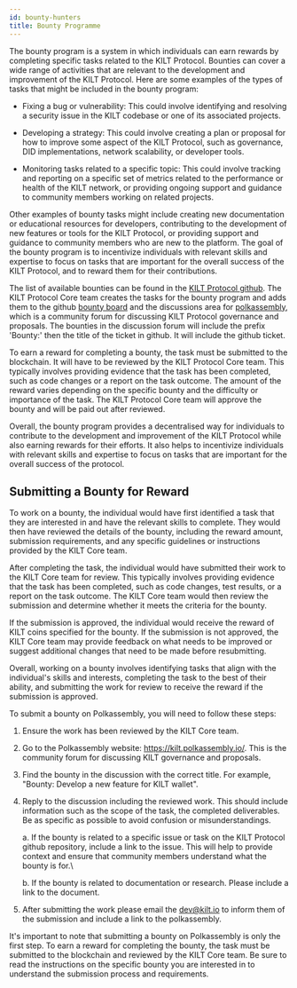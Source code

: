 ```yaml
---
id: bounty-hunters
title: Bounty Programme
---
```


The bounty program is a system in which individuals can earn rewards by completing specific tasks related to the KILT Protocol. Bounties can cover a wide range of activities that are relevant to the development and improvement of the KILT Protocol. Here are some examples of the types of tasks that might be included in the bounty program:

- Fixing a bug or vulnerability: This could involve identifying and resolving a security issue in the KILT codebase or one of its associated projects.

- Developing a strategy: This could involve creating a plan or proposal for how to improve some aspect of the KILT Protocol, such as governance, DID implementations, network scalability, or developer tools.

- Monitoring tasks related to a specific topic: This could involve tracking and reporting on a specific set of metrics related to the performance or health of the KILT network, or providing ongoing support and guidance to community members working on related projects.

Other examples of bounty tasks might include creating new documentation or educational resources for developers, contributing to the development of new features or tools for the KILT Protocol, or providing support and guidance to community members who are new to the platform. The goal of the bounty program is to incentivize individuals with relevant skills and expertise to focus on tasks that are important for the overall success of the KILT Protocol, and to reward them for their contributions.

The list of available bounties can be found in the [KILT Protocol github](https://github.com/KILTprotocol). The KILT Protocol  Core team creates the tasks for the bounty program and adds them to the github [bounty board](https://github.com/orgs/KILTprotocol/projects/27/views/1) and the discussions area for [polkassembly](https://kilt.polkassembly.io/discussions), which is a community forum for discussing KILT Protocol governance and proposals. The bounties in the discussion forum will include the prefix 'Bounty:' then the title of the ticket in github. It will include the github ticket.

To earn a reward for completing a bounty, the task must be submitted to the blockchain. It will have to be reviewed by the KILT Protocol Core team. This typically involves providing evidence that the task has been completed, such as code changes or a report on the task outcome. The amount of the reward varies depending on the specific bounty and the difficulty or importance of the task. The KILT Protocol Core team will approve the bounty and will be paid out after reviewed.

Overall, the bounty program provides a decentralised way for individuals to contribute to the development and improvement of the KILT Protocol while also earning rewards for their efforts. It also helps to incentivize individuals with relevant skills and expertise to focus on tasks that are important for the overall success of the protocol.

## Submitting a Bounty for Reward

To work on a bounty, the individual would have first identified a task that they are interested in and have the relevant skills to complete. They would then have reviewed the details of the bounty, including the reward amount, submission requirements, and any specific guidelines or instructions provided by the KILT Core team.

After completing the task, the individual would have submitted their work to the KILT Core team for review. This typically involves providing evidence that the task has been completed, such as code changes, test results, or a report on the task outcome. The KILT Core team would then review the submission and determine whether it meets the criteria for the bounty.

If the submission is approved, the individual would receive the reward of KILT coins specified for the bounty. If the submission is not approved, the KILT Core team may provide feedback on what needs to be improved or suggest additional changes that need to be made before resubmitting.

Overall, working on a bounty involves identifying tasks that align with the individual's skills and interests, completing the task to the best of their ability, and submitting the work for review to receive the reward if the submission is approved.

To submit a bounty on Polkassembly, you will need to follow these steps:

1. Ensure the work has been reviewed by the KILT Core team.

2. Go to the Polkassembly website: <https://kilt.polkassembly.io/>. This is the community forum for discussing KILT governance and proposals.

3. Find the bounty in the discussion with the correct title. For example, "Bounty: Develop a new feature for KILT wallet".

4. Reply to the discussion including the reviewed work. This should include information such as the scope of the task, the completed deliverables. Be as specific as possible to avoid confusion or misunderstandings.

    a. If the bounty is related to a specific issue or task on the KILT Protocol github repository, include a link to the issue. This will help to provide context and ensure that community members understand what the bounty is for.\

    b. If the bounty is related to documentation or research. Please include a link to the document.

5. After submitting the work please email the dev@kilt.io to inform them of the submission and include a link to the polkassembly.

It's important to note that submitting a bounty on Polkassembly is only the first step. To earn a reward for completing the bounty, the task must be submitted to the blockchain and reviewed by the KILT Core team. Be sure to read the instructions on the specific bounty you are interested in to understand the submission process and requirements.
